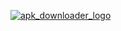 <a id="raw-url" href="https://github.com/alamin0x1/WebView/blob/main/apk/app.apk?raw=true">![apk_downloader_logo](https://user-images.githubusercontent.com/55847412/149946051-d04d65d0-e3c4-4be6-a36a-72634f08d427.png)

